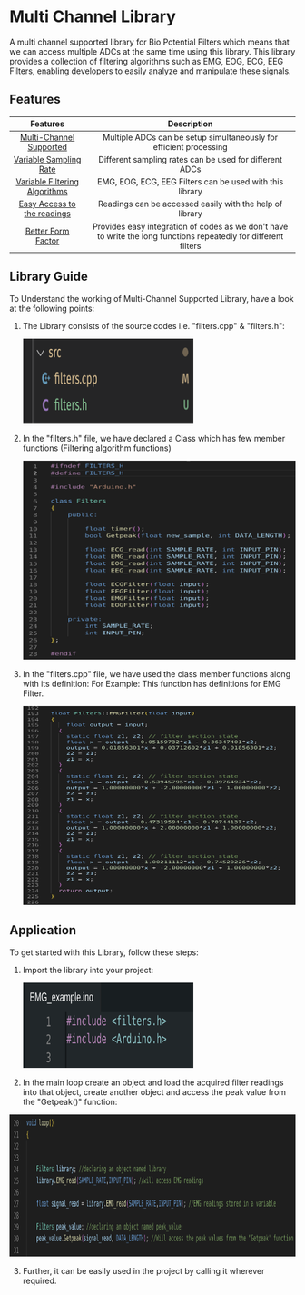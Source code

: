 
# Multi Channel Library

A multi channel supported library for Bio Potential Filters which means that we can access multiple ADCs at the same time using this library. This library provides a collection of filtering algorithms such as EMG, EOG, ECG, EEG Filters, enabling developers to easily analyze and manipulate these signals.

## Features

| **Features** | **Description** |
| :-----: | :---------:
|[Multi-Channel Supported](#multi-channel) | Multiple ADCs can be setup simultaneously for efficient processing |
|[Variable Sampling Rate](#variable-sampling-rate) | Different sampling rates can be used for different ADCs |
|[Variable Filtering Algorithms](#variable-filtering-algorithms) | EMG, EOG, ECG, EEG Filters can be used with this library |
|[Easy Access to the readings](#easy-access) | Readings can be accessed easily with the help of library | 
|[Better Form Factor](#better-form-factor) | Provides easy integration of codes as we don't have to write the long functions repeatedly for different filters |

## Library Guide

To Understand the working of Multi-Channel Supported Library, have a look at the following points:

1. The Library consists of the source codes i.e. "filters.cpp" & "filters.h":

    <img src="./assets/1.png" width="300" height="150">

2. In the "filters.h" file, we have declared a Class which has few member functions (Filtering algorithm functions)

    <img src="./assets/2.png" width="500" height="350">

3. In the "filters.cpp" file, we have used the class member functions along with its definition:
	For Example: This function has definitions for EMG Filter.
	
    <img src="./assets/3.png" width="500" height="350">


## Application

To get started with this Library, follow these steps:

1. Import the library into your project:

    <img src="./assets/4.png" width="300" height="150">
    
	
2. In the main loop create an object and load the acquired filter readings into that object, create another object and access the peak value from the "Getpeak()" function:

<img src="./assets/5.png" width="600" height="250">


3. Further, it can be easily used in the project by calling it wherever required.